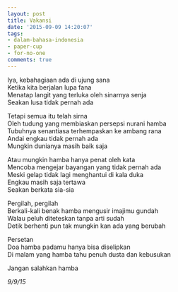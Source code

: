 ```yaml
---
layout: post
title: Vakansi
date: '2015-09-09 14:20:07'
tags:
- dalam-bahasa-indonesia
- paper-cup
- for-no-one
comments: true
---
```


Iya, kebahagiaan ada di ujung sana  
Ketika kita berjalan lupa fana  
Menatap langit yang terluka oleh sinarnya senja  
Seakan lusa tidak pernah ada

Tetapi semua itu telah sirna  
Oleh tudung yang membiaskan persepsi nurani hamba  
Tubuhnya senantiasa terhempaskan ke ambang rana  
Andai engkau tidak pernah ada  
Mungkin dunianya masih baik saja

Atau mungkin hamba hanya penat oleh kata  
Mencoba mengejar bayangan yang tidak pernah ada  
Meski gelap tidak lagi menghantui di kala duka  
Engkau masih saja tertawa  
Seakan berkata sia-sia

Pergilah, pergilah  
Berkali-kali benak hamba mengusir imajimu gundah  
Walau peluh diteteskan tanpa arti sudah  
Detik berhenti pun tak mungkin kan ada yang berubah

Persetan  
Doa hamba padamu hanya bisa diselipkan  
Di malam yang hamba tahu penuh dusta dan kebusukan

Jangan salahkan hamba

*9/9/15*